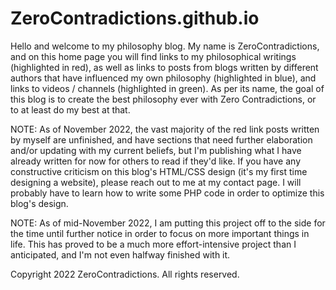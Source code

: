 # ZeroContradictions.github.io
<!-- **ZeroContradictions/ZeroContradictions.github.io** is a ✨ _special_ ✨ repository because its `README.md` (this file) appears on your GitHub profile. -->

Hello and welcome to my philosophy blog. My name is ZeroContradictions, and on this home page you will find links to my philosophical writings (highlighted in red), as well as links to posts from blogs written by different authors that have influenced my own philosophy (highlighted in blue), and links to videos / channels (highlighted in green). As per its name, the goal of this blog is to create the best philosophy ever with Zero Contradictions, or to at least do my best at that.

NOTE: As of November 2022, the vast majority of the red link posts written by myself are unfinished, and have sections that need further elaboration and/or updating with my current beliefs, but I'm publishing what I have already written for now for others to read if they'd like. If you have any constructive criticism on this blog's HTML/CSS design (it's my first time designing a website), please reach out to me at my contact page. I will probably have to learn how to write some PHP code in order to optimize this blog's design.

NOTE: As of mid-November 2022, I am putting this project off to the side for the time until further notice in order to focus on more important things in life. This has proved to be a much more effort-intensive project than I anticipated, and I'm not even halfway finished with it.

Copyright 2022 ZeroContradictions. All rights reserved.
